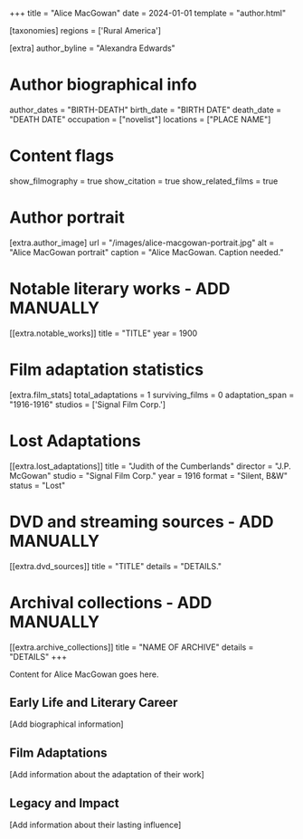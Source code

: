 +++
title = "Alice MacGowan"
date = 2024-01-01
template = "author.html"

[taxonomies]
regions = ['Rural America']

[extra]
author_byline = "Alexandra Edwards"

# Author biographical info
author_dates = "BIRTH-DEATH"
birth_date = "BIRTH DATE"
death_date = "DEATH DATE"
occupation = ["novelist"]
locations = ["PLACE NAME"]

# Content flags
show_filmography = true
show_citation = true
show_related_films = true

# Author portrait
[extra.author_image]
url = "/images/alice-macgowan-portrait.jpg"
alt = "Alice MacGowan portrait"
caption = "Alice MacGowan. Caption needed."

# Notable literary works - ADD MANUALLY
[[extra.notable_works]]
title = "TITLE"
year = 1900

# Film adaptation statistics
[extra.film_stats]
total_adaptations = 1
surviving_films = 0
adaptation_span = "1916-1916"
studios = ['Signal Film Corp.']
# Lost Adaptations
[[extra.lost_adaptations]]
title = "Judith of the Cumberlands"
director = "J.P. McGowan"
studio = "Signal Film Corp."
year = 1916
format = "Silent, B&W"
status = "Lost"


# DVD and streaming sources - ADD MANUALLY
[[extra.dvd_sources]]
title = "TITLE"
details = "DETAILS."

# Archival collections - ADD MANUALLY
[[extra.archive_collections]]
title = "NAME OF ARCHIVE"
details = "DETAILS"
+++

Content for Alice MacGowan goes here. 

## Early Life and Literary Career

[Add biographical information]

## Film Adaptations

[Add information about the adaptation of their work]

## Legacy and Impact

[Add information about their lasting influence]
